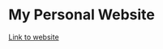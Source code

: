 # My Personal Website

[Link to website](https://cameronellis.github.io/PersonalWebsiteCameronEllis/)
